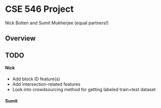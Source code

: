 CSE 546 Project
===============

Nick Bolten and Sumit Mukherjee (equal partners!)

## Overview

## TODO

#### Nick

* Add block ID feature(s)
* Add intersection-related features
* Look into crowdsourcing method for getting labeled train+test dataset

#### Sumit
